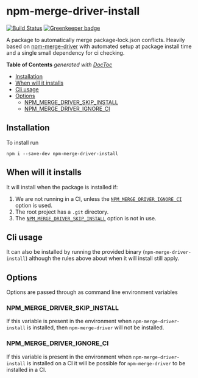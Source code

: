 # npm-merge-driver-install

[![Build Status](https://travis-ci.org/BrandonOCasey/npm-merge-driver-install.svg?branch=master)](https://travis-ci.org/BrandonOCasey/npm-merge-driver-install)
[![Greenkeeper badge](https://badges.greenkeeper.io/BrandonOCasey/npm-merge-driver-install.svg)](https://greenkeeper.io/)

A package to automatically merge package-lock.json conflicts. Heavily based on [npm-merge-driver](https://www.npmjs.com/package/npm-merge-driver) with automated setup at package install time and a single small dependency for ci checking.

<!-- START doctoc generated TOC please keep comment here to allow auto update -->
<!-- DON'T EDIT THIS SECTION, INSTEAD RE-RUN doctoc TO UPDATE -->
**Table of Contents**  *generated with [DocToc](https://github.com/thlorenz/doctoc)*

- [Installation](#installation)
- [When will it installs](#when-will-it-installs)
- [Cli usage](#cli-usage)
- [Options](#options)
  - [NPM_MERGE_DRIVER_SKIP_INSTALL](#npm_merge_driver_skip_install)
  - [NPM_MERGE_DRIVER_IGNORE_CI](#npm_merge_driver_ignore_ci)

<!-- END doctoc generated TOC please keep comment here to allow auto update -->

## Installation
To install run

```
npm i --save-dev npm-merge-driver-install
```

## When will it installs
It will install when the package is installed if:
1. We are not running in a CI, unless the [`NPM_MERGE_DRIVER_IGNORE_CI`](###NPM_MERGE_DRIVER_IGNORE_CI) option is used.
2. The root project has a `.git` directory.
3. The [`NPM_MERGE_DRIVER_SKIP_INSTALL`](###NPM_MERGE_DRIVER_SKIP_INSTALL) option is not in use.

## Cli usage
It can also be installed by running the provided binary (`npm-merge-driver-install`) although the rules above about when it will install still apply.

## Options
Options are passed through as command line environment variables

### NPM_MERGE_DRIVER_SKIP_INSTALL
If this variable is present in the environment when `npm-merge-driver-install` is installed, then `npm-merge-driver` will not be installed.

### NPM_MERGE_DRIVER_IGNORE_CI
If this variable is present in the environment when `npm-merge-driver-install` is installed on a CI it will be possible for `npm-merge-driver` to be installed in a CI.
